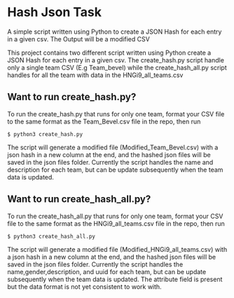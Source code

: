 # Hash Json Task

A simple script written using Python to create a JSON Hash for each entry in a given csv. The Output will be a modified CSV 

This project contains two different script written using Python create a JSON Hash for each entry in a given csv. The create_hash.py script handle only a single team CSV (E.g Team_bevel) while the create_hash_all.py script handles for all the team with data in the HNGi9_all_teams.csv
## Want to run create_hash.py?

To run the create_hash.py that runs for only one team, format your CSV file to the same format as the Team_Bevel.csv file in the repo, then run
```
$ python3 create_hash.py
```
The script will generate a modified file (Modified_Team_Bevel.csv) with a json hash in a new column at the end, and the hashed json files will be saved in the json files folder. Currently the script handles the name and description for each team, but can be update subsequently when the team data is updated.

## Want to run create_hash_all.py?

To run the create_hash_all.py that runs for only one team, format your CSV file to the same format as the HNGi9_all_teams.csv file in the repo, then run
```
$ python3 create_hash_all.py
```
The script will generate a modified file (Modified_HNGi9_all_teams.csv) with a json hash in a new column at the end, and the hashed json files will be saved in the json files folder. Currently the script handles the name,gender,description, and uuid for each team, but can be update subsequently when the team data is updated. The attribute field is present but the data format is not yet consistent to work with.



